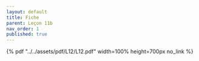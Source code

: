```yaml
---
layout: default
title: Fiche
parent: Leçon 11b
nav_order: 1
published: true
---
```


{% pdf "../../assets/pdf/L12/L12.pdf" width=100% height=700px no_link %}
